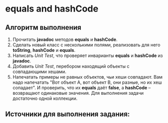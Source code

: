 # equals and hashCode

## Алгоритм выполнения

1.	Прочитать __javadoc__ методов __equals__ и __hashCode__.
2.	Сделать новый класс с несколькими полями, реализовать для него __toString__, __hashCode__ и __equals__.
3.	Написать _Unit Test_, что проверяет инварианты __equals__ и __hashCode__ из __javadoc__.
4.	Добавить _Unit Test_, перебором находящий объекты с совпадающими хешами. 
5.	Напечатать примеры не равных объектов, чьи хеши совпадают. Вам надо напечатать "Вот объект А, вот объект В, они разные, но их хеш сопадает". И проверить, что их __equals__ даёт __false__, а __hashCode__ – возвращают одинаковые значения. Для выполнения задачи достаточно одной коллекции.


## Источники для выполнения задания:

